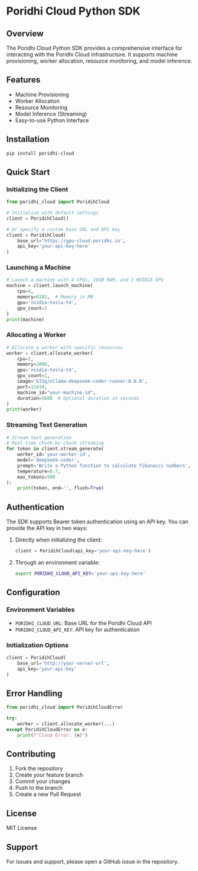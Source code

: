 # Poridhi Cloud Python SDK

## Overview

The Poridhi Cloud Python SDK provides a comprehensive interface for interacting with the Poridhi Cloud infrastructure. It supports machine provisioning, worker allocation, resource monitoring, and model inference.

## Features

- Machine Provisioning
- Worker Allocation
- Resource Monitoring
- Model Inference (Streaming)
- Easy-to-use Python Interface

## Installation

```bash
pip install poridhi-cloud
```

## Quick Start

### Initializing the Client

```python
from poridhi_cloud import PoridihCloud

# Initialize with default settings
client = PoridihCloud()

# Or specify a custom base URL and API key
client = PoridihCloud(
    base_url='https://gpu-cloud.poridhi.io',
    api_key='your-api-key-here'
)
```

### Launching a Machine

```python
# Launch a machine with 4 CPUs, 16GB RAM, and 1 NVIDIA GPU
machine = client.launch_machine(
    cpu=4,
    memory=8192,  # Memory in MB
    gpu='nvidia-tesla-t4',
    gpu_count=1
)
print(machine)
```

### Allocating a Worker

```python
# Allocate a worker with specific resources
worker = client.allocate_worker(
    cpu=2,
    memory=2096,
    gpu='nvidia-tesla-t4',
    gpu_count=1,
    image='k33g/ollama-deepseek-coder-runner:0.0.0',
    port=11434,
    machine_id="your-machine-id",
    duration=3600  # Optional duration in seconds
)
print(worker)
```




### Streaming Text Generation

```python
# Stream text generation
# Real-time chunk-by-chunk streaming
for token in client.stream_generate(
    worker_id='your-worker-id',
    model='deepseek-coder',
    prompt='Write a Python function to calculate fibonacci numbers',
    temperature=0.7,
    max_tokens=500
):
    print(token, end='', flush=True)
```

## Authentication

The SDK supports Bearer token authentication using an API key. You can provide the API key in two ways:

1. Directly when initializing the client:
   ```python
   client = PoridihCloud(api_key='your-api-key-here')
   ```

2. Through an environment variable:
   ```bash
   export PORIDHI_CLOUD_API_KEY='your-api-key-here'
   ```

## Configuration

### Environment Variables

- `PORIDHI_CLOUD_URL`: Base URL for the Poridhi Cloud API
- `PORIDHI_CLOUD_API_KEY`: API key for authentication

### Initialization Options

```python
client = PoridihCloud(
    base_url='http://your-server-url',
    api_key='your-api-key'
)
```

## Error Handling

```python
from poridhi_cloud import PoridihCloudError

try:
    worker = client.allocate_worker(...)
except PoridihCloudError as e:
    print(f"Cloud Error: {e}")
```

## Contributing

1. Fork the repository
2. Create your feature branch
3. Commit your changes
4. Push to the branch
5. Create a new Pull Request

## License

MIT License

## Support

For issues and support, please open a GitHub issue in the repository.